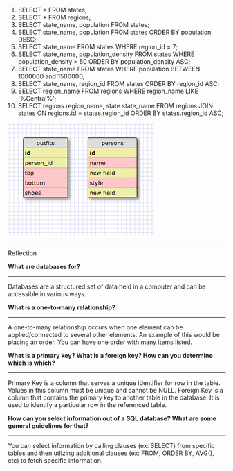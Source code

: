 1. SELECT * FROM states;
2. SELECT * FROM regions;
3. SELECT state_name, population FROM states;
4. SELECT state_name, population FROM states ORDER BY population DESC;
5. SELECT state_name FROM states WHERE region_id = 7;
6. SELECT state_name, population_density FROM states WHERE population_density > 50 ORDER BY population_density ASC;
7. SELECT state_name FROM states WHERE population BETWEEN 1000000 and 1500000;
8. SELECT state_name, region_id FROM states ORDER BY region_id ASC;
9. SELECT region_name FROM regions WHERE region_name LIKE '%Central%';
10. SELECT regions.region_name, state.state_name FROM regions JOIN states ON regions.id = states.region_id ORDER BY states.region_id ASC;

![schema](/week-8/database-intro/schema.png)


***
Reflection

**What are databases for?**
***
Databases are a structured set of data held in a computer and can be accessible in various ways.

**What is a one-to-many relationship?**
***
A one-to-many relationship occurs when one element can be applied/connected to several other elements. An example of this would be placing an order. You can have one order with many items listed.

**What is a primary key? What is a foreign key? How can you determine which is which?**
***
Primary Key is a column that serves a unique identifier for row in the table. Values in this column must be unique and cannot be NULL.
Foreign Key is a column that contains the primary key to another table in the database. It is used to identify a particular row in the referenced table.

**How can you select information out of a SQL database? What are some general guidelines for that?**
***
You can select information by calling clauses (ex: SELECT) from specific tables and then utlizing additional clauses (ex: FROM, ORDER BY, AVG(), etc) to fetch specific information.